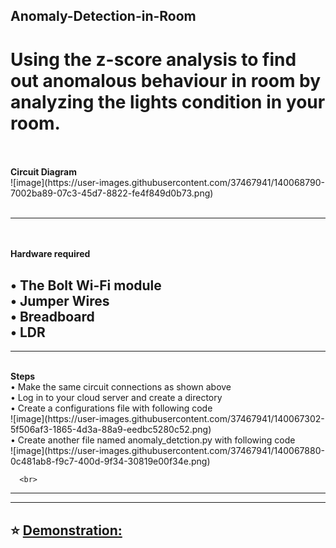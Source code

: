 ## Anomaly-Detection-in-Room
# Using the z-score analysis to find out anomalous behaviour in room by analyzing the lights condition in your room.
<br>
   
<br>
<b>Circuit Diagram<br></b>
![image](https://user-images.githubusercontent.com/37467941/140068790-7002ba89-07c3-45d7-8822-fe4f849d0b73.png)
      <br><br>

---
<br><br>
<b>Hardware required <br></b>

• The Bolt Wi-Fi module<br>
• Jumper Wires <br>
• Breadboard <br>
• LDR<br>
---

---     
<br>
<b>Steps<br></b>
•  Make the same circuit connections as shown above<br>
•  Log in to your cloud server and create a directory <br>
• Create a configurations file with following code<br>
![image](https://user-images.githubusercontent.com/37467941/140067302-5f506af3-1865-4d3a-88a9-eedbc5280c52.png)
<br>
• Create another file named anomaly_detction.py with following code<br>
![image](https://user-images.githubusercontent.com/37467941/140067880-0c481ab8-f9c7-400d-9f34-30819e00f34e.png)

      <br>
---
---     
 ⭐️ [Demonstration:](https://cciitpatna-my.sharepoint.com/:f:/g/personal/aditya_2011mt02_iitp_ac_in/Eo5YHfvLBnNEkl99yPHSC3QB-abmhvXvKUV9_dh_gtrIcA?e=UJzQgu)
      <br><br>
---
